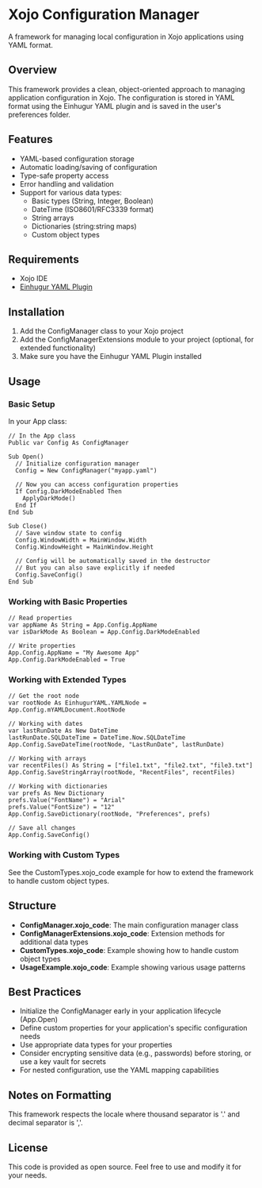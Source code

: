 # Xojo Configuration Manager

A framework for managing local configuration in Xojo applications using YAML format.

## Overview

This framework provides a clean, object-oriented approach to managing application configuration in Xojo. The configuration is stored in YAML format using the Einhugur YAML plugin and is saved in the user's preferences folder.

## Features

- YAML-based configuration storage
- Automatic loading/saving of configuration
- Type-safe property access
- Error handling and validation
- Support for various data types:
  - Basic types (String, Integer, Boolean)
  - DateTime (ISO8601/RFC3339 format)
  - String arrays
  - Dictionaries (string:string maps)
  - Custom object types

## Requirements

- Xojo IDE
- [Einhugur YAML Plugin](https://www.einhugur.com/Html/YAMLPlugin/PluginMain.html)

## Installation

1. Add the ConfigManager class to your Xojo project
2. Add the ConfigManagerExtensions module to your project (optional, for extended functionality)
3. Make sure you have the Einhugur YAML Plugin installed

## Usage

### Basic Setup

In your App class:

```xojo
// In the App class
Public var Config As ConfigManager

Sub Open()
  // Initialize configuration manager
  Config = New ConfigManager("myapp.yaml")
  
  // Now you can access configuration properties
  If Config.DarkModeEnabled Then
    ApplyDarkMode()
  End If
End Sub

Sub Close()
  // Save window state to config
  Config.WindowWidth = MainWindow.Width
  Config.WindowHeight = MainWindow.Height
  
  // Config will be automatically saved in the destructor
  // But you can also save explicitly if needed
  Config.SaveConfig()
End Sub
```

### Working with Basic Properties

```xojo
// Read properties
var appName As String = App.Config.AppName
var isDarkMode As Boolean = App.Config.DarkModeEnabled

// Write properties
App.Config.AppName = "My Awesome App"
App.Config.DarkModeEnabled = True
```

### Working with Extended Types

```xojo
// Get the root node
var rootNode As EinhugurYAML.YAMLNode = App.Config.mYAMLDocument.RootNode

// Working with dates
var lastRunDate As New DateTime
lastRunDate.SQLDateTime = DateTime.Now.SQLDateTime
App.Config.SaveDateTime(rootNode, "LastRunDate", lastRunDate)

// Working with arrays
var recentFiles() As String = ["file1.txt", "file2.txt", "file3.txt"]
App.Config.SaveStringArray(rootNode, "RecentFiles", recentFiles)

// Working with dictionaries
var prefs As New Dictionary
prefs.Value("FontName") = "Arial"
prefs.Value("FontSize") = "12"
App.Config.SaveDictionary(rootNode, "Preferences", prefs)

// Save all changes
App.Config.SaveConfig()
```

### Working with Custom Types

See the CustomTypes.xojo_code example for how to extend the framework to handle custom object types.

## Structure

- **ConfigManager.xojo_code**: The main configuration manager class
- **ConfigManagerExtensions.xojo_code**: Extension methods for additional data types
- **CustomTypes.xojo_code**: Example showing how to handle custom object types
- **UsageExample.xojo_code**: Example showing various usage patterns

## Best Practices

- Initialize the ConfigManager early in your application lifecycle (App.Open)
- Define custom properties for your application's specific configuration needs
- Use appropriate data types for your properties
- Consider encrypting sensitive data (e.g., passwords) before storing, or use a key vault for secrets
- For nested configuration, use the YAML mapping capabilities

## Notes on Formatting

This framework respects the locale where thousand separator is '.' and decimal separator is ','.

## License

This code is provided as open source. Feel free to use and modify it for your needs.
